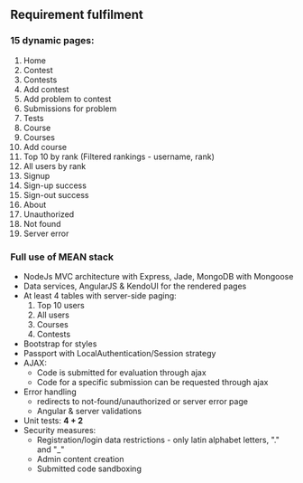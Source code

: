 ## Requirement fulfilment
### 15 dynamic pages: 
   1. Home
   1. Contest
   1. Contests
   1. Add contest
   1. Add problem to contest
   1. Submissions for problem
   1. Tests
   1. Course
   1. Courses
   1. Add course
   1. Top 10 by rank (Filtered rankings - username, rank)
   1. All users by rank
   1. Signup
   1. Sign-up success
   1. Sign-out success    
   1. About
   1. Unauthorized
   1. Not found
   1. Server error
### Full use of MEAN stack
  + NodeJs MVC architecture with Express, Jade, MongoDB with Mongoose
  + Data services, AngularJS & KendoUI for the rendered pages
  + At least 4 tables with server-side paging:
    1. Top 10 users
    2. All users
    3. Courses
    4. Contests
  + Bootstrap for styles
  + Passport with LocalAuthentication/Session strategy
  + AJAX:
    * Code is submitted for evaluation through ajax
    * Code for a specific submission can be requested through ajax
  + Error handling
    * redirects to not-found/unauthorized or server error page
    * Angular & server validations
  + Unit tests: **4 + 2**
  + Security measures:
    + Registration/login data restrictions - only latin alphabet letters, "." and "_"
    + Admin content creation
    + Submitted code sandboxing